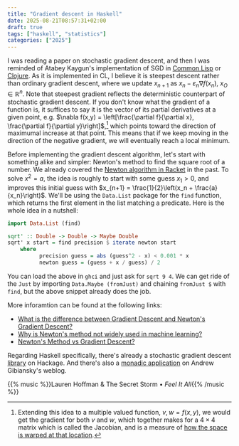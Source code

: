 ```yaml
---
title: "Gradient descent in Haskell"
date: 2025-08-21T08:57:31+02:00
draft: true
tags: ["haskell", "statistics"]
categories: ["2025"]
---
```


I was reading a paper on stochastic gradient descent, and then I was reminded of Atabey Kaygun's implementation of SGD in [Common Lisp](https://kaygun.tumblr.com/post/55714055393/a-gradient-descent-implementation-in-lisp) or [Clojure](https://kaygun.tumblr.com/post/161636640449/a-stochastic-gradient-descent-implementation-in). As it is implemented in CL, I believe it is steepest descent rather than ordinary gradient descent, where we update $x_{n+1}$ as $x_n - \varepsilon_n\nabla f(x_n)$, $x_O\in\mathbb{R}^n$. Note that steepest gradient reflects the deterministic counterpart of stochastic gradient descent. If you don't know what the gradient of a function is, it suffices to say it is the vector of its partial derivatives at a given point, e.g. $\nabla f(x,y) = \left[\frac{\partial f}{\partial x}, \frac{\partial f}{\partial y}\right]$,[^1] which points toward the direction of maximumal increase at that point. This means that if we keep moving in the direction of the negative gradient, we will eventually reach a local minimum.

Before implementing the gradient descent algorithm, let's start with something alike and simpler: Newton's method to find the square root of a number. We already covered the [Newton algorithm in Racket](/post/newton-raphson-racket) in the past. To solve $x^2 = a$, the idea is roughly to start with some guess $x_1 > 0$, and improves this initial guess with $x_{n+1} = \frac{1}{2}\left(x_n + \frac{a}{x_n}\right)$. We'll be using the `Data.List` package for the `find` function, which returns the first element in the list matching a predicate. Here is the whole idea in a nutshell:

```haskell
import Data.List (find)

sqrt' :: Double -> Double -> Maybe Double
sqrt' x start = find precision $ iterate newton start
    where
          precision guess = abs (guess^2 - x) < 0.001 * x
          newton guess = (guess + x / guess) / 2
```

You can load the above in `ghci` and just ask for `sqrt 9 4`. We can get ride of the `Just` by importing `Data.Maybe (fromJust)` and chaining `fromJust $` with `find`, but the above snippet already does the job.

More inforamtion can be found at the following links:

- [What is the difference between Gradient Descent and Newton's Gradient Descent?](https://stackoverflow.com/a/12066869)
- [Why is Newton's method not widely used in machine learning?](https://stats.stackexchange.com/questions/253632/why-is-newtons-method-not-widely-used-in-machine-learning)
- [Newton's Method vs Gradient Descent?](https://math.stackexchange.com/questions/3453005/newtons-method-vs-gradient-descent)

Regarding Haskell specifically, there's already a stochastic gradient descent [library](https://hackage.haskell.org/package/sgd) on Hackage. And there's also a [monadic application](https://andrew.gibiansky.com/blog/machine-learning/gradient-descent/) on Andrew Gibiansky's weblog.

{{% music %}}Lauren Hoffman & The Secret Storm • _Feel It All_{{% /music %}}

[^1]: Extending this idea to a multiple valued function, $v, w = f(x, y)$, we would get the gradient for both $v$ and $w$, which together makes for a $4\times 4$ matrix which is called the Jacobian, and is a measure of [how the space is warped at that location](https://blog.demofox.org/2025/08/16/derivatives-gradients-jacobians-and-hessians-oh-my/).
